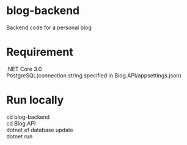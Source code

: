 # blog-backend
Backend code for a personal blog  

# Requirement
.NET Core 3.0  
PostgreSQL(connection string specified in Blog.API/appsettings.json)  

# Run locally
cd blog-backend  
cd Blog.API  
dotnet ef database update  
dotnet run  
